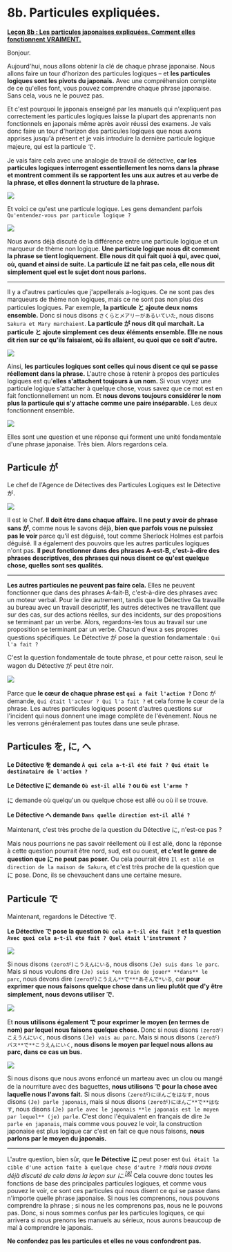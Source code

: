 # **8b. Particules expliquées.**

[**Leçon 8b : Les particules japonaises expliquées. Comment elles fonctionnent VRAIMENT.**](https://www.youtube.com/watch?v=dwcTI9qvO-U&list=PLg9uYxuZf8x_A-vcqqyOFZu06WlhnypWj&index=10)

Bonjour.

Aujourd'hui, nous allons obtenir la clé de chaque phrase japonaise. Nous allons faire un tour d'horizon des particules logiques – et **les particules logiques sont les pivots du japonais.** Avec une compréhension complète de ce qu'elles font, vous pouvez comprendre chaque phrase japonaise. Sans cela, vous ne le pouvez pas.

Et c'est pourquoi le japonais enseigné par les manuels qui n'expliquent pas correctement les particules logiques laisse la plupart des apprenants non fonctionnels en japonais même après avoir réussi des examens. Je vais donc faire un tour d'horizon des particules logiques que nous avons apprises jusqu'à présent et je vais introduire la dernière particule logique majeure, qui est la particule で.

Je vais faire cela avec une analogie de travail de détective, **car les particules logiques interrogent essentiellement les noms dans la phrase et montrent comment ils se rapportent les uns aux autres et au verbe de la phrase, et elles donnent la structure de la phrase.**

![](../media/image1152.webp)

Et voici ce qu'est une particule logique. Les gens demandent parfois `Qu'entendez-vous par particule logique ?`

![](../media/image64.webp)

Nous avons déjà discuté de la différence entre une particule logique et un marqueur de thème non logique. **Une particule logique nous dit comment la phrase se tient logiquement.** **Elle nous dit qui fait quoi à qui, avec quoi, où, quand et ainsi de suite.** **La particule は ne fait pas cela, elle nous dit simplement quel est le sujet dont nous parlons.**

---

Il y a d'autres particules que j'appellerais a-logiques. Ce ne sont pas des marqueurs de thème non logiques, mais ce ne sont pas non plus des particules logiques. Par exemple, **la particule と ajoute deux noms ensemble.** Donc si nous disons `さくらとメアリーがあるいていた`, nous disons `Sakura et Mary marchaient`. **La particule が nous dit qui marchait.** **La particule と ajoute simplement ces deux éléments ensemble. Elle ne nous dit rien sur ce qu'ils faisaient, où ils allaient, ou quoi que ce soit d'autre.**

![](../media/image79.webp)

Ainsi, **les particules logiques sont celles qui nous disent ce qui se passe réellement dans la phrase.** L'autre chose à retenir à propos des particules logiques est qu'**elles s'attachent toujours à un nom.** Si vous voyez une particule logique s'attacher à quelque chose, vous savez que ce mot est en fait fonctionnellement un nom. Et **nous devons toujours considérer le nom plus la particule qui s'y attache comme une paire inséparable.** Les deux fonctionnent ensemble.

![](../media/image1132.webp)

Elles sont une question et une réponse qui forment une unité fondamentale d'une phrase japonaise. Très bien. Alors regardons cela.

## Particule が

Le chef de l'Agence de Détectives des Particules Logiques est le Détective が.

![](../media/image538.webp)

Il est le Chef. **Il doit être dans chaque affaire.** **Il ne peut y avoir de phrase sans が**, comme nous le savons déjà, **bien que parfois vous ne puissiez pas le voir** parce qu'il est déguisé, tout comme Sherlock Holmes est parfois déguisé. Il a également des pouvoirs que les autres particules logiques n'ont pas. **Il peut fonctionner dans des phrases A-est-B, c'est-à-dire des phrases descriptives, des phrases qui nous disent ce qu'est quelque chose, quelles sont ses qualités.**

---

**Les autres particules ne peuvent pas faire cela.** Elles ne peuvent fonctionner que dans des phrases A-fait-B, c'est-à-dire des phrases avec un moteur verbal. Pour le dire autrement, tandis que le Détective Ga travaille au bureau avec un travail descriptif, les autres détectives ne travaillent que sur des cas, sur des actions réelles, sur des incidents, sur des propositions se terminant par un verbe. Alors, regardons-les tous au travail sur une proposition se terminant par un verbe. Chacun d'eux a ses propres questions spécifiques. Le Détective が pose la question fondamentale : `Qui l'a fait ?`

C'est la question fondamentale de toute phrase, et pour cette raison, seul le wagon du Détective が peut être noir.

![](../media/image271.webp)

Parce que **le cœur de chaque phrase est `qui a fait l'action ?`** Donc が demande, `Qui était l'acteur ? Qui l'a fait ?` et cela forme le cœur de la phrase. Les autres particules logiques posent d'autres questions sur l'incident qui nous donnent une image complète de l'événement. Nous ne les verrons généralement pas toutes dans une seule phrase.

## Particules を, に, へ

**Le Détective を demande `À qui cela a-t-il été fait ? Qui était le destinataire de l'action ?`**

**Le Détective に demande `Où est-il allé ?` ou `Où est l'arme ?`**

に demande où quelqu'un ou quelque chose est allé ou où il se trouve.

**Le Détective へ demande `Dans quelle direction est-il allé ?`**

Maintenant, c'est très proche de la question du Détective に, n'est-ce pas ?

Mais nous pourrions ne pas savoir réellement où il est allé, donc la réponse à cette question pourrait être nord, sud, est ou ouest, **et c'est le genre de question que に ne peut pas poser.** Ou cela pourrait être `Il est allé en direction de la maison de Sakura`, et c'est très proche de la question que に pose. Donc, ils se chevauchent dans une certaine mesure.

## Particule で

Maintenant, regardons le Détective で.

**Le Détective で pose la question `Où cela a-t-il été fait ?` et la question `Avec quoi cela a-t-il été fait ? Quel était l'instrument ?`**

![](../media/image830.webp)

Si nous disons `(zeroが)こうえんにいる`, nous disons `(Je) suis dans le parc`. Mais si nous voulons dire `(Je) suis *en train de jouer* **dans** le parc`, nous devons dire `(zeroが)こうえん**で***あそんで*いる`, car **pour exprimer que nous faisons quelque chose dans un lieu plutôt que d'y être simplement, nous devons utiliser で.**

![](../media/image721.webp)

Et **nous utilisons également で pour exprimer le moyen (en termes de nom) par lequel nous faisons quelque chose.** Donc si nous disons `(zeroが)こえうんにいく`, nous disons `(Je) vais au parc`. Mais si nous disons `(zeroが)バス**で**こうえんにいく`, **nous disons le moyen par lequel nous allons au parc, dans ce cas un bus.**

![](../media/image700.webp)

Si nous disons que nous avons enfoncé un marteau avec un clou ou mangé de la nourriture avec des baguettes, **nous utilisons で pour la chose avec laquelle nous l'avons fait.** Si nous disons `(zeroが)にほんごをはなす`, nous disons `(Je) parle japonais`, mais si nous disons `(zeroが)にほんご**で**はなす`, nous disons `(Je) parle avec le japonais **le japonais est le moyen par lequel** (je) parle`. C'est donc l'équivalent en français de dire `Je parle en japonais`, mais comme vous pouvez le voir, la construction japonaise est plus logique car c'est en fait ce que nous faisons, **nous parlons par le moyen du japonais.**

---

L'autre question, bien sûr, que **le Détective に** peut poser est `Qui était la cible d'une action faite à quelque chose d'autre ?` *mais nous avons déjà discuté de cela dans la leçon sur に.<sup>[[8]](./8-the-に-and-へ-particles.md)</sup>* Cela couvre donc toutes les fonctions de base des principales particules logiques, et comme vous pouvez le voir, ce sont ces particules qui nous disent ce qui se passe dans n'importe quelle phrase japonaise. Si nous les comprenons, nous pouvons comprendre la phrase ; si nous ne les comprenons pas, nous ne le pouvons pas. Donc, si nous sommes confus par les particules logiques, ce qui arrivera si nous prenons les manuels au sérieux, nous aurons beaucoup de mal à comprendre le japonais.

**Ne confondez pas les particules et elles ne vous confondront pas.**